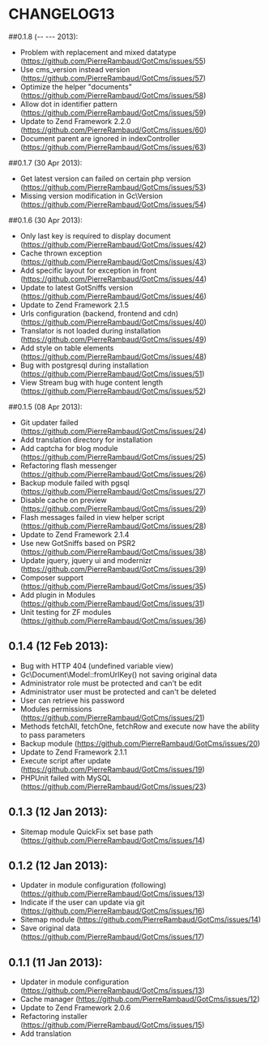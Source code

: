 # CHANGELOG13

##0.1.8 (-- --- 2013):
- Problem with replacement and mixed datatype (https://github.com/PierreRambaud/GotCms/issues/55)
- Use cms_version instead version (https://github.com/PierreRambaud/GotCms/issues/57)
- Optimize the helper "documents" (https://github.com/PierreRambaud/GotCms/issues/58)
- Allow dot in identifier pattern (https://github.com/PierreRambaud/GotCms/issues/59)
- Update to Zend Framework 2.2.0 (https://github.com/PierreRambaud/GotCms/issues/60)
- Document parent are ignored in indexController (https://github.com/PierreRambaud/GotCms/issues/63)

##0.1.7 (30 Apr 2013):
- Get latest version can failed on certain php version (https://github.com/PierreRambaud/GotCms/issues/53)
- Missing version modification in Gc\Version (https://github.com/PierreRambaud/GotCms/issues/54)

##0.1.6 (30 Apr 2013):
- Only last key is required to display document (https://github.com/PierreRambaud/GotCms/issues/42)
- Cache thrown exception (https://github.com/PierreRambaud/GotCms/issues/43)
- Add specific layout for exception in front (https://github.com/PierreRambaud/GotCms/issues/44)
- Update to latest GotSniffs version (https://github.com/PierreRambaud/GotCms/issues/46)
- Update to Zend Framework 2.1.5
- Urls configuration (backend, frontend and cdn) (https://github.com/PierreRambaud/GotCms/issues/40)
- Translator is not loaded during installation (https://github.com/PierreRambaud/GotCms/issues/49)
- Add style on table elements (https://github.com/PierreRambaud/GotCms/issues/48)
- Bug with postgresql during installation (https://github.com/PierreRambaud/GotCms/issues/51)
- View Stream bug with huge content length (https://github.com/PierreRambaud/GotCms/issues/52)

##0.1.5 (08 Apr 2013):
- Git updater failed (https://github.com/PierreRambaud/GotCms/issues/24)
- Add translation directory for installation
- Add captcha for blog module (https://github.com/PierreRambaud/GotCms/issues/25)
- Refactoring flash messenger (https://github.com/PierreRambaud/GotCms/issues/26)
- Backup module failed with pgsql (https://github.com/PierreRambaud/GotCms/issues/27)
- Disable cache on preview (https://github.com/PierreRambaud/GotCms/issues/29)
- Flash messages failed in view helper script (https://github.com/PierreRambaud/GotCms/issues/28)
- Update to Zend Framework 2.1.4
- Use new GotSniffs based on PSR2 (https://github.com/PierreRambaud/GotCms/issues/38)
- Update jquery, jquery ui and modernizr (https://github.com/PierreRambaud/GotCms/issues/39)
- Composer support (https://github.com/PierreRambaud/GotCms/issues/35)
- Add plugin in Modules (https://github.com/PierreRambaud/GotCms/issues/31)
- Unit testing for ZF modules (https://github.com/PierreRambaud/GotCms/issues/36)

## 0.1.4 (12 Feb 2013):
- Bug with HTTP 404 (undefined variable view)
- Gc\Document\Model::fromUrlKey() not saving original data
- Administrator role must be protected and can't be edit
- Administrator user must be protected and can't be deleted
- User can retrieve his password
- Modules permissions (https://github.com/PierreRambaud/GotCms/issues/21)
- Methods fetchAll, fetchOne, fetchRow and execute now have the ability to pass parameters
- Backup module (https://github.com/PierreRambaud/GotCms/issues/20)
- Update to Zend Framework 2.1.1
- Execute script after update (https://github.com/PierreRambaud/GotCms/issues/19)
- PHPUnit failed with MySQL (https://github.com/PierreRambaud/GotCms/issues/23)

## 0.1.3 (12 Jan 2013):
- Sitemap module QuickFix set base path (https://github.com/PierreRambaud/GotCms/issues/14)

## 0.1.2 (12 Jan 2013):
- Updater in module configuration (following) (https://github.com/PierreRambaud/GotCms/issues/13)
- Indicate if the user can update via git (https://github.com/PierreRambaud/GotCms/issues/16)
- Sitemap module (https://github.com/PierreRambaud/GotCms/issues/14)
- Save original data (https://github.com/PierreRambaud/GotCms/issues/17)

## 0.1.1 (11 Jan 2013):
- Updater in module configuration (https://github.com/PierreRambaud/GotCms/issues/13)
- Cache manager (https://github.com/PierreRambaud/GotCms/issues/12)
- Update to Zend Framework 2.0.6
- Refactoring installer (https://github.com/PierreRambaud/GotCms/issues/15)
- Add translation
